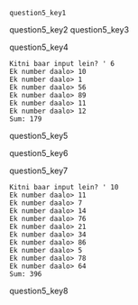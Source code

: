 ```ngMeta
question5_key1
```

question5_key2
question5_key3


question5_key4


```
Kitni baar input lein? ' 6
Ek number daalo> 10
Ek number daalo> 1
Ek number daalo> 56
Ek number daalo> 89
Ek number daalo> 11
Ek number daalo> 12
Sum: 179
```
question5_key5


question5_key6


question5_key7


```
Kitni baar input lein? ' 10
Ek number daalo> 11
Ek number daalo> 7
Ek number daalo> 14
Ek number daalo> 76
Ek number daalo> 21
Ek number daalo> 34
Ek number daalo> 86
Ek number daalo> 5
Ek number daalo> 78
Ek number daalo> 64
Sum: 396
```
question5_key8
